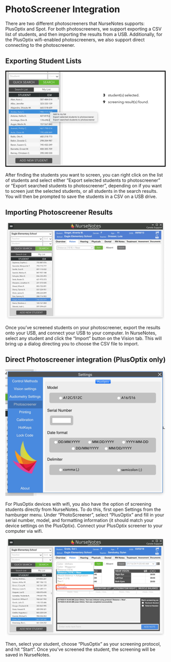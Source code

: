 # PhotoScreener Integration

There are two different photoscreeners that NurseNotes supports: PlusOptix and Spot. For both photoscreeners, we support exporting a CSV list of students, and then importing the results from a USB. Additionally, for the PlusOptix wifi-enabled photoscreeners, we also support direct connecting to the photoscreener.

## Exporting Student Lists

![Exporting student list](../media/nn-exporting-student-list.png)

After finding the students you want to screen, you can right click on the list of students and select either “Export selected students to photoscreener” or “Export searched students to photoscreener”, depending on if you want to screen just the selected students, or all students in the search results. You will then be prompted to save the students in a CSV on a USB drive.


## Importing Photoscreener Results

![Importing Student List](../media/nn-import-student-list.png)

Once you’ve screened students on your photoscreener, export the results onto your USB, and connect your USB to your computer. In NurseNotes, select any student and click the “Import” button on the Vision tab. This will bring up a dialog directing you to choose the CSV file to import.

## Direct Photoscreener integration (PlusOptix only) 

![Direct Photoscreen Integration](../media/nn-direct-photoscreen-integration.png)

For PlusOptix devices with wifi, you also have the option of screening students directly from NurseNotes. To do this, first open Settings from the hamburger menu. Under “PhotoScreener”, select “PlusOptix” and fill in your serial number, model, and formatting information (it should match your device settings on the PlusOptix). Connect your PlusOptix screener to your computer via wifi.

![PlusOptix selection](../media/nn-plusoptix.png)

Then, select your student, choose “PlusOptix” as your screening protocol, and hit “Start”. Once you’ve screened the student, the screening will be saved in NurseNotes.